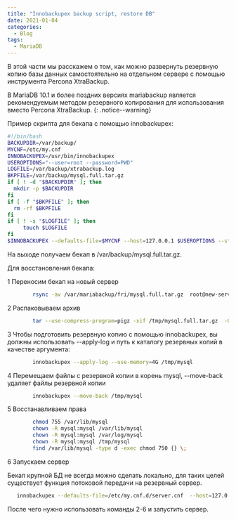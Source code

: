 ```yaml
---
title: "Innobackupex backup script, restore DB"
date: 2021-01-04
categories:
  - Blog
tags:
  - MariaDB
---
```


В этой части мы расскажем о том, как можно развернуть резервную копию базы данных самостоятельно на отдельном сервере с помощью инструмента Percona XtraBackup. 

В MariaDB 10.1 и более поздних версиях mariabackup является рекомендуемым методом резервного копирования для использования вместо Percona XtraBackup.
{: .notice--warning}

Пример скрипта для бекапа с помощью  innobackupex:

```bash
#!/bin/bash
BACKUPDIR=/var/backup/
MYCNF=/etc/my.cnf
INNOBACKUPEX=/usr/bin/innobackupex
USEROPTIONS="--user=root --password=PWD"
LOGFILE=/var/backup/xtrabackup.log
BKPFILE=/var/backup/mysql.full.tar.gz
if [ ! -d "$BACKUPDIR" ]; then
  mkdir -p $BACKUPDIR
fi
if [ -f "$BKPFILE" ]; then
  rm -rf $BKPFILE
fi
if [ ! -s "$LOGFILE" ]; then
     touch $LOGFILE
fi
$INNOBACKUPEX --defaults-file=$MYCNF --host=127.0.0.1 $USEROPTIONS --stream=tar ./ 2> $LOGFILE | pigz -p 5 > $BACKUPDIR/mysql.full.tar.gz
```

На выходе получаем бекап в /var/backup/mysql.full.tar.gz.

Для восстановления бекапа:

1 Переносим бекап на новый сервер

```bash
        rsync -av /var/mariabackup/fri/mysql.full.tar.gz  root@new-server:/tmp/ 
```

2 Распаковываем архив 

```bash
        tar --use-compress-program=pigz -xif /tmp/mysql.full.tar.gz  -C /tmp/mysql
```

3 Чтобы подготовить резервную копию с помощью innobackupex, вы должны использовать --apply-log и путь к каталогу резервных копий в качестве аргумента:

```bash  
        innobackupex --apply-log --use-memory=4G /tmp/mysql
```

4 Перемещаем файлы с резервной копии в корень mysql, --move-back  удаляет файлы резервной копии

```bash
        innobackupex --move-back /tmp/mysql
```

5 Восстанавливаем права

```bash
        chmod 755 /var/lib/mysql
        chown -R mysql:mysql /var/lib/mysql
        chown -R mysql:mysql /var/log/mysql
        chown -R mysql:mysql /tmp/mysql
        find /var/lib/mysql -type d -exec chmod 750 {} \;
```

6 Запускаем сервер

   Бекап крупной БД не всегда можно сделать локально, для таких целей существует функция потоковой передачи на резервный сервер.

```bash
   innobackupex --defaults-file=/etc/my.cnf.d/server.cnf  --host=127.0.0.1 --user=root --password=PWD --stream=tar ./  2> /var/log/xtrabackup.log | ssh root@new-server \ "cat - > /tmp/mysql.full.tar"
```

После чего нужно использовать команды 2-6 и запустить сервер. 
